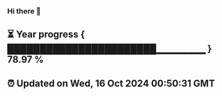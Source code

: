 ### Hi there 👋
⏳ Year progress { ███████████████████████▁▁▁▁▁▁▁ } 78.97 %
---
⏰ Updated on Wed, 16 Oct 2024 00:50:31 GMT
---
